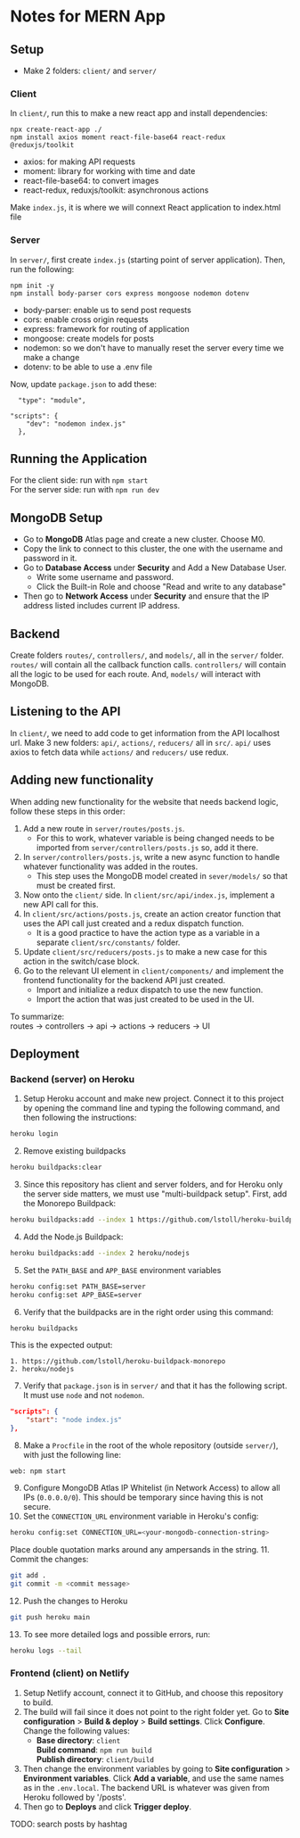 # Notes for MERN App

## Setup

- Make 2 folders: ```client/``` and ```server/```

### Client

In ```client/```, run this to make a new react app and install dependencies:
```
npx create-react-app ./
npm install axios moment react-file-base64 react-redux @reduxjs/toolkit
```
- axios: for making API requests
- moment: library for working with time and date
- react-file-base64: to convert images
- react-redux, reduxjs/toolkit: asynchronous actions

Make ```index.js```, it is where we will connext React application to index.html file

### Server

In ```server/```, first create ```index.js``` (starting point of server application). Then, run the following:
```
npm init -y
npm install body-parser cors express mongoose nodemon dotenv
```
- body-parser: enable us to send post requests
- cors: enable cross origin requests
- express: framework for routing of application
- mongoose: create models for posts
- nodemon: so we don't have to manually reset the server every time we make a change
- dotenv: to be able to use a .env file

Now, update ```package.json``` to add these:
```
  "type": "module",
```
```
"scripts": {
    "dev": "nodemon index.js"
  },
```

## Running the Application

For the client side: run with ```npm start``` <br>
For the server side: run with ```npm run dev```

## MongoDB Setup

- Go to **MongoDB** Atlas page and create a new cluster. Choose M0. 
- Copy the link to connect to this cluster, the one with the username and password in it.
- Go to **Database Access** under **Security** and Add a New Database User.
  - Write some username and password.
  - Click the Built-in Role and choose "Read and write to any database"
- Then go to **Network Access** under **Security** and ensure that the IP address listed includes current IP address. 

## Backend

Create folders ```routes/```, ```controllers/```, and ```models/```, all in the ```server/``` folder. ```routes/``` will contain all the callback function calls. ```controllers/``` will contain all the logic to be used for each route. And, ```models/``` will interact with MongoDB. 

## Listening to the API

In ```client/```, we need to add code to get information from the API localhost url. Make 3 new folders: ```api/```, ```actions/```, ```reducers/``` all in ```src/```. ```api/``` uses axios to fetch data while ```actions/``` and ```reducers/``` use redux. 

## Adding new functionality

When adding new functionality for the website that needs backend logic, follow these steps in this order:
1. Add a new route in ```server/routes/posts.js```.
    - For this to work, whatever variable is being changed needs to be imported from ```server/controllers/posts.js``` so, add it there. 
2. In ```server/controllers/posts.js```, write a new async function to handle whatever functionality was added in the routes. 
    - This step uses the MongoDB model created in ```sever/models/``` so that must be created first.
3. Now onto the ```client/``` side. In ```client/src/api/index.js```, implement a new API call for this. 
4. In ```client/src/actions/posts.js```, create an action creator function that uses the API call just created and a redux dispatch function. 
    - It is a good practice to have the action type as a variable in a separate ```client/src/constants/``` folder. 
5. Update ```client/src/reducers/posts.js``` to make a new case for this action in the switch/case block. 
6. Go to the relevant UI element in ```client/components/``` and implement the frontend functionality for the backend API just created. 
    - Import and initialize a redux dispatch to use the new function. 
    - Import the action that was just created to be used in the UI. 

To summarize: <br>
routes -> controllers -> api -> actions -> reducers -> UI

## Deployment

### Backend (server) on Heroku

1. Setup Heroku account and make new project. Connect it to this project by opening the command line and typing the following command, and then following the instructions:
```bash
heroku login
```
2. Remove existing buildpacks
```bash
heroku buildpacks:clear
```
3. Since this repository has client and server folders, and for Heroku only the server side matters, we must use "multi-buildpack setup". First, add the Monorepo Buildpack:
```bash
heroku buildpacks:add --index 1 https://github.com/lstoll/heroku-buildpack-monorepo
```
4. Add the Node.js Buildpack:
```bash
heroku buildpacks:add --index 2 heroku/nodejs
```
5. Set the ```PATH_BASE``` and ```APP_BASE``` environment variables
```bash
heroku config:set PATH_BASE=server
heroku config:set APP_BASE=server
```
6. Verify that the buildpacks are in the right order using this command:
```bash
heroku buildpacks
```
This is the expected output: 
```text
1. https://github.com/lstoll/heroku-buildpack-monorepo
2. heroku/nodejs
```
7. Verify that ```package.json``` is in ```server/``` and that it has the following script. It must use ```node``` and not ```nodemon```. 
```json
"scripts": {
    "start": "node index.js"
},
```
8. Make a ```Procfile``` in the root of the whole repository (outside ```server/```), with just the following line:
```
web: npm start
```
9. Configure MongoDB Atlas IP Whitelist (in  Network Access) to allow all IPs (```0.0.0.0/0```). This should be temporary since having this is not secure. 
10. Set the ```CONNECTION_URL``` environment variable in Heroku's config:
```bash
heroku config:set CONNECTION_URL=<your-mongodb-connection-string>
```
Place double quotation marks around any ampersands in the string. 
11. Commit the changes:
```bash
git add .
git commit -m <commit message>
```
12. Push the changes to Heroku
```bash
git push heroku main
```
13. To see more detailed logs and possible errors, run:
```bash
heroku logs --tail
```

### Frontend (client) on Netlify

1. Setup Netlify account, connect it to GitHub, and choose this repository to build. 
2. The build will fail since it does not point to the right folder yet. Go to **Site configuration** > **Build & deploy** > **Build settings**. Click **Configure**. Change the following values: <br>
    - **Base directory**: ```client``` <br>
      **Build command**: ```npm run build``` <br>
      **Publish directory**: ```client/build``` <br>
3. Then change the environment variables by going to **Site configuration** > **Environment variables**. Click **Add a variable**, and use the same names as in the ```.env.local```. The backend URL is whatever was given from Heroku followed by '/posts'. 
4. Then go to **Deploys** and click **Trigger deploy**. 



TODO: search posts by hashtag
